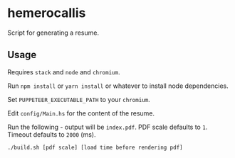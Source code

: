 # hemerocallis

Script for generating a resume.

## Usage

Requires `stack` and `node` and `chromium`.

Run `npm install` or `yarn install` or whatever to install node dependencies.

Set `PUPPETEER_EXECUTABLE_PATH` to your `chromium`.

Edit `config/Main.hs` for the content of the resume.

Run the following - output will be `index.pdf`. PDF scale defaults to `1`. Timeout defaults to `2000` (ms).

```sh
./build.sh [pdf scale] [load time before rendering pdf]
```
